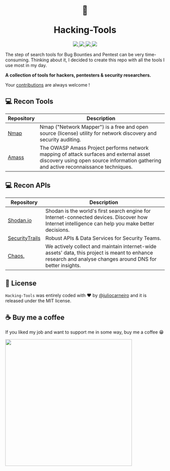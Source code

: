 <h1 align="center">
<p align="center">🔐</p>
Hacking-Tools
</h1>
<p align="center">
	<a href="https://github.com/juliocarneiro/hacking-tools">
		<img src="https://img.shields.io/github/contributors/juliocarneiro/hacking-tools">
	</a>
	<a href="https://github.com/juliocarneiro/hacking-tools">
		<img src="https://img.shields.io/github/last-commit/juliocarneiro/hacking-tools/main">
	</a>
	<a href="https://mit-license.org/">
		<img src="https://img.shields.io/github/license/juliocarneiro/hacking-tools?color=%23C3E88D&style=flat-square">
	</a>
	<a href="https://github.com/juliocarneiro/hacking-tools">
		<img src="https://img.shields.io/github/repo-size/juliocarneiro/hacking-tools?color=%23FFCB6B&style=flat-square">
	</a>
</p>

The step of search tools for Bug Bounties and Pentest can be very time-consuming. Thinking about it, I decided to create this repo with all the tools I use most in my day.<br>

**A collection of tools for hackers, pentesters & security researchers.**

Your [contributions](CONTRIBUTING.md) are always welcome !

## 💻 Recon Tools

Repository | Description
---- | ----
[Nmap](https://nmap.org/) | Nmap ("Network Mapper") is a free and open source (license) utility for network discovery and security auditing.
[Amass](https://github.com/OWASP/Amass) | The OWASP Amass Project performs network mapping of attack surfaces and external asset discovery using open source information gathering and active reconnaissance techniques.


## ‍💻 Recon APIs

Repository | Description
---- | ----
[Shodan.io](https://shodan.io) | Shodan is the world's first search engine for Internet-connected devices. Discover how Internet intelligence can help you make better decisions.
[SecurityTrails](https://securitytrails.com/) | Robust APIs & Data Services for Security Teams.
[Chaos.](https://chaos.projectdiscovery.io/) | We actively collect and maintain internet-wide assets' data, this project is meant to enhance research and analyse changes around DNS for better insights.

## 🎫 License
``Hacking-Tools`` was entirely coded with ❤ by [@juliocarneiro](https://github.com/juliocarneiro) and it is released under the MIT license.

## ☕ Buy me a coffee
If you liked my job and want to support me in some way, buy me a coffee 😁

[<img width="400px" src="https://cdn.buymeacoffee.com/buttons/v2/default-blue.png">](https://www.buymeacoffee.com/8o8s33r3)
